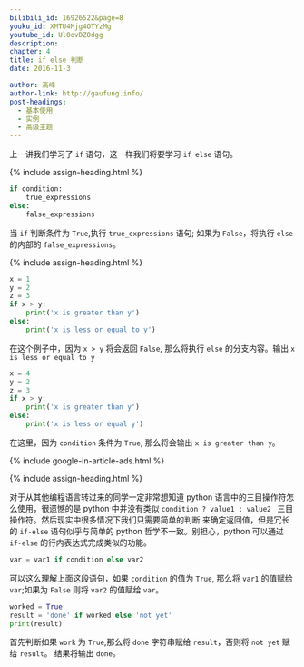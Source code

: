 ```yaml
---
bilibili_id: 16926522&page=8
youku_id: XMTU4Mjg4OTYzMg
youtube_id: Ul0ovDZOdgg
description: 
chapter: 4
title: if else 判断
date: 2016-11-3

author: 高峰
author-link: http://gaufung.info/
post-headings:
  - 基本使用
  - 实例
  - 高级主题
---
```




上一讲我们学习了 `if` 语句，这一样我们将要学习 `if else` 语句。


{% include assign-heading.html %}

```python
if condition:
    true_expressions
else:
    false_expressions
```

当 `if` 判断条件为 `True`,执行 `true_expressions` 语句; 如果为 `False`，将执行 `else` 的内部的
`false_expressions`。


{% include assign-heading.html %}

```python
x = 1
y = 2
z = 3
if x > y:
    print('x is greater than y')
else:
    print('x is less or equal to y')
```

在这个例子中，因为 `x > y` 将会返回 `False`, 那么将执行 `else` 的分支内容。输出 `x is less or equal to y`

```python
x = 4
y = 2
z = 3
if x > y:
    print('x is greater than y')
else:
    print('x is less or equal y')
```

在这里，因为 `condition` 条件为 `True`, 那么将会输出 `x is greater than y`。


{% include google-in-article-ads.html %}

{% include assign-heading.html %}

对于从其他编程语言转过来的同学一定非常想知道 python 语言中的三目操作符怎么使用，很遗憾的是 python
中并没有类似 `condition ? value1 : value2 ` 三目操作符。然后现实中很多情况下我们只需要简单的判断
来确定返回值，但是冗长的 `if-else` 语句似乎与简单的 python 哲学不一致。别担心，python 可以通过
`if-else` 的行内表达式完成类似的功能。

```python
var = var1 if condition else var2
```

可以这么理解上面这段语句，如果 `condition` 的值为 `True`, 那么将 `var1` 的值赋给 `var`;如果为 `False`
则将 `var2` 的值赋给 `var`。

```python
worked = True
result = 'done' if worked else 'not yet'
print(result)
```

首先判断如果 `work` 为 `True`,那么将 `done` 字符串赋给 `result`，否则将 `not yet` 赋给 `result`。
结果将输出 `done`。